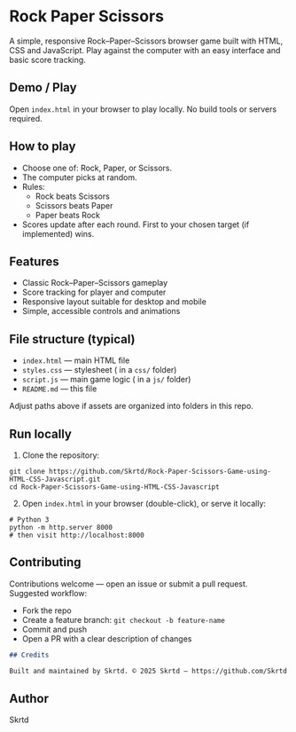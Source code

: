 # Rock Paper Scissors

A simple, responsive Rock–Paper–Scissors browser game built with HTML, CSS and JavaScript. Play against the computer with an easy interface and basic score tracking.

## Demo / Play

Open `index.html` in your browser to play locally. No build tools or servers required.

## How to play

- Choose one of: Rock, Paper, or Scissors.
- The computer picks at random.
- Rules:
  - Rock beats Scissors
  - Scissors beats Paper
  - Paper beats Rock
- Scores update after each round. First to your chosen target (if implemented) wins.

## Features

- Classic Rock–Paper–Scissors gameplay
- Score tracking for player and computer
- Responsive layout suitable for desktop and mobile
- Simple, accessible controls and animations

## File structure (typical)
- `index.html` — main HTML file
- `styles.css` — stylesheet ( in a `css/` folder)
- `script.js` — main game logic ( in a `js/` folder)
- `README.md` — this file

Adjust paths above if assets are organized into folders in this repo.

## Run locally

1. Clone the repository:
```
git clone https://github.com/Skrtd/Rock-Paper-Scissors-Game-using-HTML-CSS-Javascript.git
cd Rock-Paper-Scissors-Game-using-HTML-CSS-Javascript
```

2. Open `index.html` in your browser (double-click), or serve it locally:
```
# Python 3
python -m http.server 8000
# then visit http://localhost:8000
```

## Contributing

Contributions welcome — open an issue or submit a pull request. Suggested workflow:
- Fork the repo
- Create a feature branch: `git checkout -b feature-name`
- Commit and push
- Open a PR with a clear description of changes

```markdown
## Credits

Built and maintained by Skrtd. © 2025 Skrtd — https://github.com/Skrtd
```

## Author

Skrtd
